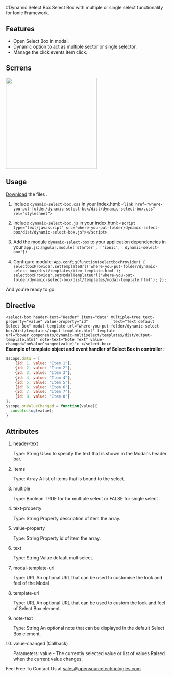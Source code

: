 #Dynamic Select Box
Select Box with multiple or single select functionality for Ionic Framework.

## Features
* Open Select Box in modal.
* Dynamic option to act as multiple sector or single selector.
* Manage the click events item click.

## Scrrens
<img src='/screens/dynamic-select-box.gif' width=285px>


## Usage

[Download](http://www.opensourcetechnologies.com/product/dynamic-select-box) the files .


1.  Include `dynamic-select-box.css` in your index.html:
	`<link href="where-you-put-folder/dynamic-select-box/dist/dynamic-select-box.css" rel="stylesheet">`

2.	Include `dynamic-select-box.js` in your index.html:
	`<script type="text/javascript" src="where-you-put-folder/dynamic-select-box/dist/dynamic-select-box.js"></script>`

3.	Add the module `dynamic-select-box` to your application dependencies in your `app.js`:
	`angular.module('starter', ['ionic', 'dynamic-select-box'])`
	
4.	Configure module:
	`App.config(function(selectboxProvider) {
        selectboxProvider.setTemplateUrl('where-you-put-folder/dynamic-select-box/dist/templates/item-template.html');
        selectboxProvider.setModalTemplateUrl('where-you-put-folder/dynamic-select-box/dist/templates/modal-template.html');
    });`

And you're ready to go.

## Directive

`
    <select-box
      header-text="Header"
      items="data"
      multiple=true
      text-property="value"
      value-property="id"          
      text="Text default Select Box"
      modal-template-url="where-you-put-folder/dynamic-select-box/dist/templates/input-template.html"
      template-url="bower_components/dynamic-multiselect/templates/dist/output-template.html"
      note-text="Note Text"
      value-changed="onValueChanged(value)">
    </select-box>
`
</br>
**Example of template object and event handler of Select Box in controller :**
```javascript
$scope.data = [
	{id: 1, value: "Item 1"},
	{id: 2, value: "Item 2"},
	{id: 3, value: "Item 3"},    
	{id: 4, value: "Item 4"},
	{id: 5, value: "Item 5"},
	{id: 6, value: "Item 6"},
	{id: 7, value: "Item 7"},
	{id: 8, value: "Item 8"}
];
$scope.onValueChanged = function(value){
  console.log(value);
}

```

## Attributes

1. header-text

	Type: String
	Used to specify the text that is shown in the Modal's header bar.

2. Items

	Type: Array
	A list of items that is bound to the select.
3. multiple

	Type: Boolean
	TRUE for for multiple select or FALSE for single select .

4. text-property

	Type: String
	Property description of item the array.

5. value-property

	Type: String
	Property id of item the array.

6. text

	Type: String
	Value default multiselect.

7. modal-template-url

	Type: URL
	An optional URL that can be used to customise the look and feel of the Modal

8. template-url

	Type: URL
	An optional URL that can be used to custom the look and feel of Select Box element.

9. note-text

	Type: String
	An optional note that can be displayed in the default Select Box element.

10. value-changed (Callback)

	Parameters: value - The currently selected value or list of values
	Raised when the current value changes.

Feel Free To Contact Us at [sales@opensourcetechnologies.com](mailto:sales@opensourcetechnologies.com?Subject=Dynamic%20Select%20Box%20plugin)
